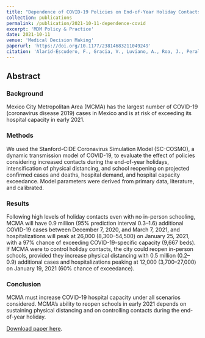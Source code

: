 ```yaml
---
title: "Dependence of COVID-19 Policies on End-of-Year Holiday Contacts in Mexico City Metropolitan Area: A Modeling Study"
collection: publications
permalink: /publication/2021-10-11-dependence-covid
excerpt: 'MDM Policy & Practice'
date: 2021-10-11
venue: 'Medical Decision Making'
paperurl: 'https://doi.org/10.1177/23814683211049249'
citation: 'Alarid-Escudero, F., Gracia, V., Luviano, A., Roa, J., Peralta, Y., Reitsma, M. B., Claypool, A. L., Salomon, J. A., Studdert, D. M., Andrews, J. R., & Goldhaber-Fiebert, J. D. (2021). Dependence of COVID-19 Policies on End-of-Year Holiday Contacts in Mexico City Metropolitan Area: A Modeling Study. MDM Policy & Practice. https://doi.org/10.1177/23814683211049249.'
---
```

## Abstract
### Background
Mexico City Metropolitan Area (MCMA) has the largest number of COVID-19 (coronavirus disease 2019) cases in Mexico and is at risk of exceeding its hospital capacity in early 2021. 

### Methods
We used the Stanford-CIDE Coronavirus Simulation Model (SC-COSMO), a dynamic transmission model of COVID-19, to evaluate the effect of policies considering increased contacts during the end-of-year holidays, intensification of physical distancing, and school reopening on projected confirmed cases and deaths, hospital demand, and hospital capacity exceedance. Model parameters were derived from primary data, literature, and calibrated. 

### Results
Following high levels of holiday contacts even with no in-person schooling, MCMA will have 0.9 million (95% prediction interval 0.3–1.6) additional COVID-19 cases between December 7, 2020, and March 7, 2021, and hospitalizations will peak at 26,000 (8,300–54,500) on January 25, 2021, with a 97% chance of exceeding COVID-19-specific capacity (9,667 beds). If MCMA were to control holiday contacts, the city could reopen in-person schools, provided they increase physical distancing with 0.5 million (0.2–0.9) additional cases and hospitalizations peaking at 12,000 (3,700–27,000) on January 19, 2021 (60% chance of exceedance). 
                                                                                                        
### Conclusion
MCMA must increase COVID-19 hospital capacity under all scenarios considered. MCMA’s ability to reopen schools in early 2021 depends on sustaining physical distancing and on controlling contacts during the end-of-year holiday.
                                                                                                        
[Download paper here](https://doi.org/10.1177/23814683211049249).
                                                                                                        
